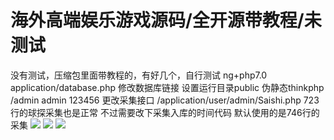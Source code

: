 # 海外高端娱乐游戏源码/全开源带教程/未测试

没有测试，压缩包里面带教程的，有好几个，自行测试
ng+php7.0
application/database.php 修改数据库链接
设置运行目录public 伪静态thinkphp
/admin admin 123456
更改采集接口
/application/user/admin/Saishi.php
723行的球探采集也是正常 不过需要改下采集入库的时间代码
默认使用的是746行的采集
[![](https://wukongymw.com/wp-content/uploads/2023/04/1682005314-b2c89faf9818a5c.jpg)](https://wukongymw.com/wp-content/uploads/2023/04/1682005314-b2c89faf9818a5c.jpg)
[![](https://wukongymw.com/wp-content/uploads/2023/04/1682005313-bfcebf303af8f96.jpg)](https://wukongymw.com/wp-content/uploads/2023/04/1682005313-bfcebf303af8f96.jpg)
[![](https://wukongymw.com/wp-content/uploads/2023/04/1682005312-ef282cd0c3d653f.jpg)](https://wukongymw.com/wp-content/uploads/2023/04/1682005312-ef282cd0c3d653f.jpg)